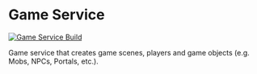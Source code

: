 # Game Service

[![Game Service Build](https://github.com/benukhanov/maple-fighters/actions/workflows/game-service-build.yml/badge.svg)](https://github.com/benukhanov/maple-fighters/actions/workflows/game-service-build.yml)

Game service that creates game scenes, players and game objects (e.g. Mobs, NPCs, Portals, etc.).
